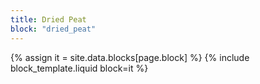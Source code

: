 ```yaml
---
title: Dried Peat
block: "dried_peat"
---
```


{% assign it = site.data.blocks[page.block] %}
{% include block_template.liquid block=it %}

